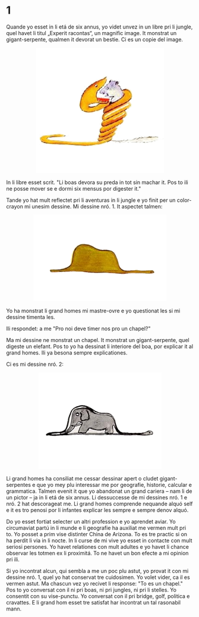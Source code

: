 # 1

Quande yo esset in li etá de six annus, yo videt unvez in un libre pri li jungle, quel havet li titul „Experit racontas“, un magnific image. It monstrat un gigant-serpente, qualmen it devorat un bestie.
Ci es un copie del image.

<p style="text-align:center;"><img src="img/1-1.png"></p>

In li libre esset scrit. "Li boas devora su preda in tot sin machar it. Pos to ili ne posse mover se e dormi six mensus por digester it."

Tande yo hat mult reflectet pri li aventuras in li jungle e yo finit per un color-crayon mi unesim dessine. Mi dessine nró. 1. It aspectet talmen:

<p style="text-align:center;"><img src="img/1-2.png"></p>

Yo ha monstrat li grand homes mi mastre-ovre e yo questionat les si mi dessine timenta les.

Ili respondet: a me "Pro noi deve timer nos pro un chapel?"

Ma mi dessine ne monstrat un chapel. It monstrat un gigant-serpente, quel digeste un elefant. Pos to yo ha dessinat li interiore del boa, por explicar it al grand homes. Ili ya besona sempre explicationes.

Ci es mi dessine nró. 2:

<p style="text-align:center;"><img src="img/1-3.png"></p>

Li grand homes ha consiliat me cessar dessinar apert o cludet gigant-serpentes e que yo mey plu interessar me por geografie, historie, calcular e grammatica. Talmen evenit it que yo abandonat un
grand cariera – nam li de un pictor – ja in li etá de six annus. Li dessuccesse de mi dessines nró. 1 e nró. 2 hat descorageat me. Li grand homes comprende nequande alquó self e it es tro penosi por li
infantes explicar les sempre e sempre denov alquó.

Do yo esset fortiat selecter un altri profession e yo aprendet aviar. Yo circumaviat partú in li munde e li geografie ha auxiliat me vermen mult pri to. Yo posset a prim vise distinter China de Arizona. To es tre practic si on ha perdit li via in li nocte. In li curse de mi vive yo esset in contacte con mult seriosi persones. Yo havet relationes con mult adultes e yo havet li chance observar les totmen ex li proximitá. To ne havet un bon efecte a mi opinion pri ili.

Si yo incontrat alcun, qui sembla a me un poc plu astut, yo provat it con mi dessine nró. 1, quel yo hat conservat tre cuidosimen. Yo volet vider, ca il es vermen astut. Ma chascun vez yo recivet li
response: "To es un chapel." Pos to yo conversat con il ni pri boas, ni pri jungles, ni pri li stelles. Yo consentit con su vise-punctu. Yo conversat con il pri bridge, golf, politica e cravattes. E li grand hom esset tre satisfat har incontrat un tal rasonabil mann.


